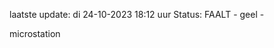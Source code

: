 laatste update: 
di 24-10-2023 18:12   uur 
Status: FAALT - geel - 
<div class="service Y">microstation</div>